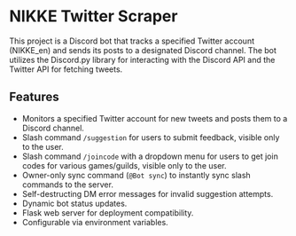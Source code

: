 # NIKKE Twitter Scraper

This project is a Discord bot that tracks a specified Twitter account (NIKKE_en) and sends its posts to a designated Discord channel. The bot utilizes the Discord.py library for interacting with the Discord API and the Twitter API for fetching tweets.

## Features

- Monitors a specified Twitter account for new tweets and posts them to a Discord channel.
- Slash command `/suggestion` for users to submit feedback, visible only to the user.
- Slash command `/joincode` with a dropdown menu for users to get join codes for various games/guilds, visible only to the user.
- Owner-only sync command (`@Bot sync`) to instantly sync slash commands to the server.
- Self-destructing DM error messages for invalid suggestion attempts.
- Dynamic bot status updates.
- Flask web server for deployment compatibility.
- Configurable via environment variables.